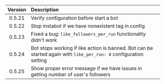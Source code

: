 | Version | Description                                        |
|:-------:|:---------------------------------------------------|
| 0.5.21  | Verify configuration before start a bot            |
| 0.5.22  | Stop instabot if we have nonexistent tag in config |
| 0.5.23  | Fixed a bug: `like_followers_per_run` functionality didn't work |
| 0.5.24  | Bot stops working if like action is banned. Bot can be started again with `like_per_run: 0` configuration setting |
| 0.5.25  | Show proper error message if we have issues in getting number of user's followers |